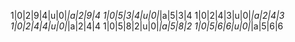 1|0|2|9|4|u|0|_|a|2|9|4 
1|0|5|3|4|u|0|_|a|5|3|4
1|0|2|4|3|u|0|_|a|2|4|3
1|0|2|4|4|u|0|_|a|2|4|4
1|0|5|8|2|u|0|_|a|5|8|2
1|0|5|6|6|u|0|_|a|5|6|6

